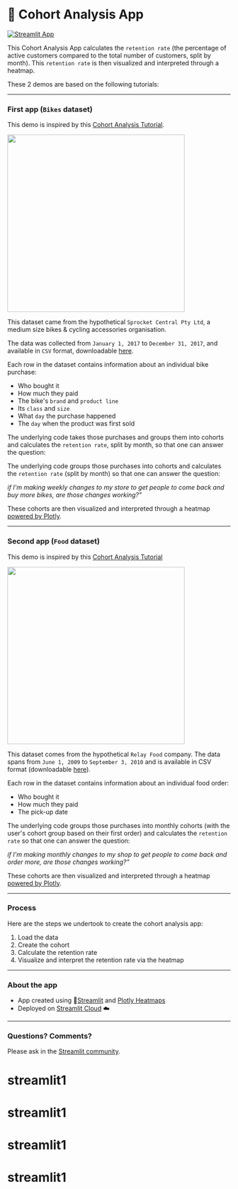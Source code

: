 
#  👥 Cohort Analysis App

[![Streamlit App](https://static.streamlit.io/badges/streamlit_badge_black_white.svg)](https://cohort.streamlitapp.com/)

This Cohort Analysis App calculates the `retention rate` (the percentage of active customers compared to the total number of customers, split by month). This `retention rate` is then visualized and interpreted through a heatmap.

These 	2 demos are based on the following tutorials:

---
### First app (`Bikes` dataset)

This demo is inspired by this [Cohort Analysis Tutorial](https://github.com/maladeep/cohort-retention-rate-analysis-in-python).

<img src ="https://user-images.githubusercontent.com/27242399/174592747-596cb67e-029b-444f-aaeb-975382a4128c.png" width="400px"></img>

This dataset came from the hypothetical `Sprocket Central Pty Ltd`, a medium size bikes & cycling accessories organisation.

The data was collected from `January 1, 2017` to `December 31, 2017`, and available in `CSV` format, downloadable [here](https://www.kaggle.com/datasets/archit9406/customer-transaction-dataset).

Each row in the dataset contains information about an individual bike purchase:

- Who bought it
- How much they paid
- The bike's `brand` and `product line`
- Its `class` and `size`
- What `day` the purchase happened
- The `day` when the product was first sold

The underlying code takes those purchases and groups them into cohorts and calculates the `retention rate`, split by month, so that one can answer the question:

The underlying code groups those purchases into cohorts and calculates the `retention rate` (split by month) so that one can answer the question:

*if I'm making weekly changes to my store to get people to come back and buy more bikes, are those changes working?"*

These cohorts are then visualized and interpreted through a heatmap [powered by Plotly](https://plotly.com/python/).


---
### Second app (`Food` dataset)

This demo is inspired by this [Cohort Analysis Tutorial](http://www.gregreda.com/2015/08/23/cohort-analysis-with-python/)

<img src ="https://user-images.githubusercontent.com/27242399/174386573-882bee1d-38a1-435f-bdf3-a7713239e1e9.png" width="400px"></img>

This dataset comes from the hypothetical `Relay Food` company. The data spans from `June 1, 2009` to `September 3, 2010` and is available in CSV format (downloadable [here](https://github.com/springcoil/marsmodelling/blob/master/relay-foods.xlsx)).

Each row in the dataset contains information about an individual food order:

   - Who bought it
   - How much they paid
   - The pick-up date

The underlying code groups those purchases into monthly cohorts (with the user's cohort group based on their first order) and calculates the `retention rate` so that one can answer the question:

 *if I'm making monthly changes to my shop to get people to come back and order more, are those changes working?"*

These cohorts are then visualized and interpreted through a heatmap [powered by Plotly](https://plotly.com/python/).


---
### Process

Here are the steps we undertook to create the cohort analysis app:

1. Load the data 
2. Create the cohort 
3. Calculate the retention rate
4. Visualize and interpret the retention rate via the heatmap
 
---
### About the app

- App created using 🎈[Streamlit](https://streamlit.io/) and [Plotly Heatmaps](https://plotly.com/python/heatmaps/)
- Deployed on [Streamlit Cloud](https://streamlit.io/cloud) ☁️
---
### Questions? Comments?

Please ask in the [Streamlit community](https://discuss.streamlit.io).
# streamlit1
# streamlit1
# streamlit1
# streamlit1
